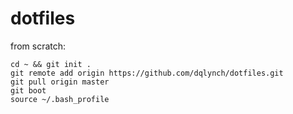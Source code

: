 # dotfiles

from scratch:
```
cd ~ && git init .
git remote add origin https://github.com/dqlynch/dotfiles.git
git pull origin master
git boot
source ~/.bash_profile
```
